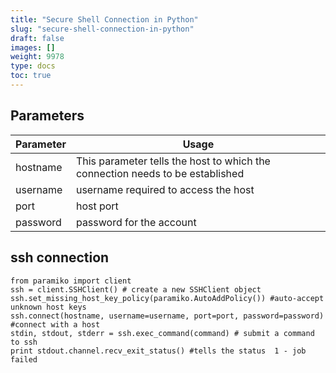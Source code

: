```yaml
---
title: "Secure Shell Connection in Python"
slug: "secure-shell-connection-in-python"
draft: false
images: []
weight: 9978
type: docs
toc: true
---
```


## Parameters
| Parameter| Usage|
| ------ | ------ |
| hostname| This parameter tells the host to which the connection needs to be established|
| username | username required to access the host|
|port|host port
|password|password for the account|

## ssh connection


    from paramiko import client
    ssh = client.SSHClient() # create a new SSHClient object
    ssh.set_missing_host_key_policy(paramiko.AutoAddPolicy()) #auto-accept unknown host keys
    ssh.connect(hostname, username=username, port=port, password=password) #connect with a host
    stdin, stdout, stderr = ssh.exec_command(command) # submit a command to ssh
    print stdout.channel.recv_exit_status() #tells the status  1 - job failed


